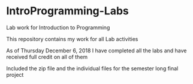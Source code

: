 ﻿# IntroProgramming-Labs
Lab work for Introduction to Programming

This repository contains my work for all Lab activities

As of Thursday December 6, 2018 I have completed all the labs and have received full credit on all of them

Included the zip file and the individual files for the semester long final project
